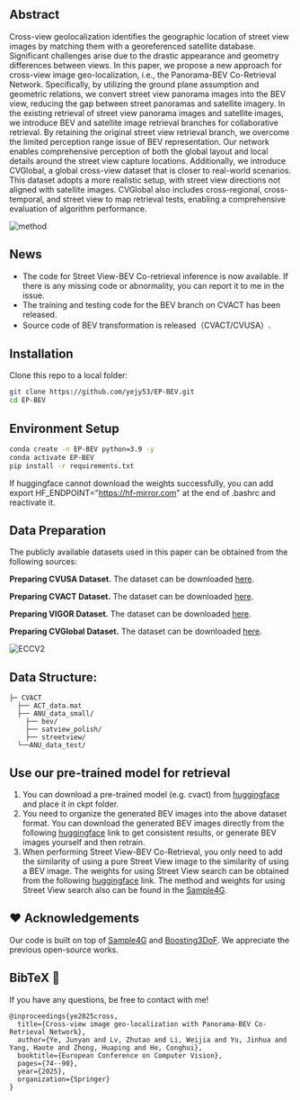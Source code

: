 
## Abstract
Cross-view geolocalization identifies the geographic location of street view images by matching them with a georeferenced satellite database. Significant challenges arise due to the drastic appearance and geometry differences between views. In this paper, we propose a new approach for cross-view image geo-localization, i.e.,  the Panorama-BEV Co-Retrieval Network. Specifically, by utilizing the ground plane assumption and geometric relations, we convert street view panorama images into the BEV view, reducing the gap between street panoramas and satellite imagery. In the existing retrieval of street view panorama images and satellite images, we introduce BEV and satellite image retrieval branches for collaborative retrieval. By retaining the original street view retrieval branch, we overcome the limited perception range issue of BEV representation. Our network enables comprehensive perception of both the global layout and local details around the street view capture locations. Additionally, we introduce CVGlobal, a global cross-view dataset that is closer to real-world scenarios. This dataset adopts a more realistic setup, with street view directions not aligned with satellite images. CVGlobal also includes cross-regional, cross-temporal, and street view to map retrieval tests, enabling a comprehensive evaluation of algorithm performance.

![method](method.png)

## News
- The code for Street View-BEV Co-retrieval inference is now available. If there is any missing code or abnormality, you can report it to me in the issue.
- The training and testing code for the BEV branch on CVACT has been released.
- Source code of BEV transformation is released（CVACT/CVUSA）.

## Installation
Clone this repo to a local folder:
```bash
git clone https://github.com/yejy53/EP-BEV.git
cd EP-BEV
```

## Environment Setup

```bash
conda create -n EP-BEV python=3.9 -y
conda activate EP-BEV
pip install -r requirements.txt
```

If huggingface cannot download the weights successfully, you can add export HF_ENDPOINT="https://hf-mirror.com" at the end of .bashrc and reactivate it.


## Data Preparation
The publicly available datasets used in this paper can be obtained from the following sources: 

**Preparing CVUSA Dataset.**  The dataset can be downloaded [here](https://mvrl.cse.wustl.edu/datasets/cvusa). 

**Preparing CVACT Dataset.**  The dataset can be downloaded [here](https://github.com/Liumouliu/OriCNN). 

**Preparing VIGOR Dataset.**  The dataset can be downloaded [here](https://github.com/Jeff-Zilence/VIGOR/tree/main). 

**Preparing CVGlobal Dataset.**  The dataset can be downloaded [here](https://huggingface.co/datasets/Yejy53/CVGlobal). 

![ECCV2](https://github.com/user-attachments/assets/02252a74-a116-4829-80af-96f2426a326a)

## Data Structure:

```
├─ CVACT
  ├── ACT_data.mat
  ├── ANU_data_small/
    ├── bev/
    ├── satview_polish/ 
    ├── streetview/	
  └──ANU_data_test/

```

## Use our pre-trained model for retrieval 
1. You can download a pre-trained model (e.g. cvact) from [huggingface](https://huggingface.co/Yejy53/EB-BEV-CVACT/tree/main) and place it in ckpt folder.
2. You need to organize the generated BEV images into the above dataset format. You can download the generated BEV images directly from the following [huggingface](https://huggingface.co/datasets/Yejy53/CVACT-BEV) link to get consistent results, or generate BEV images yourself and then retrain.
3. When performing Street View-BEV Co-Retrieval, you only need to add the similarity of using a pure Street View image to the similarity of using a BEV image. The weights for using Street View search can be obtained from the following [huggingface](https://huggingface.co/Yejy53/CVACT-Street/tree/main) link. The method and weights for using Street View search also can be found in the [Sample4G](https://github.com/Skyy93/Sample4Geo).

## ❤️ Acknowledgements

Our code is built on top of [Sample4G](https://github.com/Skyy93/Sample4Geo) and [Boosting3DoF](https://github.com/YujiaoShi/Boosting3DoFAccuracy). We appreciate the previous open-source works.

## BibTeX 🙏

If you have any questions, be free to contact with me! 
```
@inproceedings{ye2025cross,
  title={Cross-view image geo-localization with Panorama-BEV Co-Retrieval Network},
  author={Ye, Junyan and Lv, Zhutao and Li, Weijia and Yu, Jinhua and Yang, Haote and Zhong, Huaping and He, Conghui},
  booktitle={European Conference on Computer Vision},
  pages={74--90},
  year={2025},
  organization={Springer}
}
```
